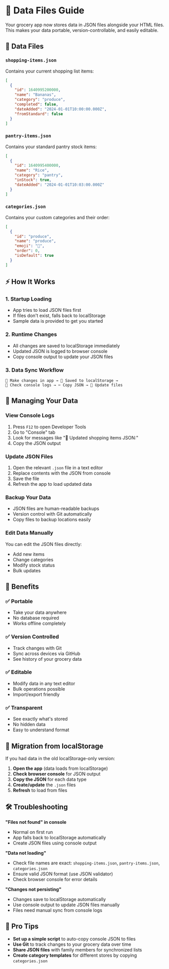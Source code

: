 # 📁 Data Files Guide

Your grocery app now stores data in JSON files alongside your HTML files. This makes your data portable, version-controllable, and easily editable.

## 📄 Data Files

### `shopping-items.json`
Contains your current shopping list items:
```json
[
  {
    "id": 1640995200000,
    "name": "Bananas", 
    "category": "produce",
    "completed": false,
    "dateAdded": "2024-01-01T10:00:00.000Z",
    "fromStandard": false
  }
]
```

### `pantry-items.json` 
Contains your standard pantry stock items:
```json
[
  {
    "id": 1640995400000,
    "name": "Rice",
    "category": "pantry", 
    "inStock": true,
    "dateAdded": "2024-01-01T10:03:00.000Z"
  }
]
```

### `categories.json`
Contains your custom categories and their order:
```json
[
  {
    "id": "produce",
    "name": "produce",
    "emoji": "🥬", 
    "order": 0,
    "isDefault": true
  }
]
```

## ⚡ How It Works

### 1. **Startup Loading**
- App tries to load JSON files first
- If files don't exist, falls back to localStorage
- Sample data is provided to get you started

### 2. **Runtime Changes**
- All changes are saved to localStorage immediately
- Updated JSON is logged to browser console
- Copy console output to update your JSON files

### 3. **Data Sync Workflow**
```
🔄 Make changes in app → 💾 Saved to localStorage → 
📝 Check console logs → ✂️ Copy JSON → 📄 Update files
```

## 🔧 Managing Your Data

### **View Console Logs**
1. Press `F12` to open Developer Tools
2. Go to "Console" tab  
3. Look for messages like "📄 Updated shopping items JSON:"
4. Copy the JSON output

### **Update JSON Files**
1. Open the relevant `.json` file in a text editor
2. Replace contents with the JSON from console
3. Save the file
4. Refresh the app to load updated data

### **Backup Your Data**
- JSON files are human-readable backups
- Version control with Git automatically
- Copy files to backup locations easily

### **Edit Data Manually**
You can edit the JSON files directly:
- Add new items
- Change categories
- Modify stock status
- Bulk updates

## 🚀 Benefits

### **✅ Portable**
- Take your data anywhere
- No database required
- Works offline completely

### **✅ Version Controlled**  
- Track changes with Git
- Sync across devices via GitHub
- See history of your grocery data

### **✅ Editable**
- Modify data in any text editor
- Bulk operations possible
- Import/export friendly

### **✅ Transparent**
- See exactly what's stored
- No hidden data
- Easy to understand format

## 🔄 Migration from localStorage

If you had data in the old localStorage-only version:

1. **Open the app** (data loads from localStorage)
2. **Check browser console** for JSON output
3. **Copy the JSON** for each data type
4. **Create/update** the `.json` files
5. **Refresh** to load from files

## 🛠️ Troubleshooting

**"Files not found" in console**
- Normal on first run
- App falls back to localStorage automatically
- Create JSON files using console output

**"Data not loading"**
- Check file names are exact: `shopping-items.json`, `pantry-items.json`, `categories.json`
- Ensure valid JSON format (use JSON validator)
- Check browser console for error details

**"Changes not persisting"**
- Changes save to localStorage automatically
- Use console output to update JSON files manually
- Files need manual sync from console logs

## 🎯 Pro Tips

- **Set up a simple script** to auto-copy console JSON to files
- **Use Git** to track changes to your grocery data over time  
- **Share JSON files** with family members for synchronized lists
- **Create category templates** for different stores by copying `categories.json`